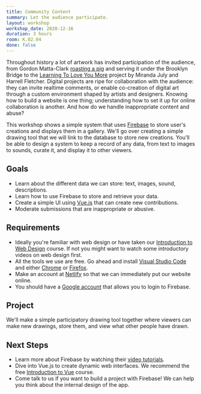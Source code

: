 ```yaml
---
title: Community Content
summary: Let the audience participate.
layout: workshop
workshop_date: 2020-12-16
duration: 3 hours
room: K.02.04
done: false
---
```


Throughout history a lot of artwork has invited participation of the audience, from Gordon Matta-Clark [roasting a pig](https://www.nytimes.com/2007/02/21/dining/21soho.html) and serving it under the Brooklyn Bridge to the [Learning To Love You More](http://learningtoloveyoumore.com/hello/index.php) project by Miranda July and Harrell Fletcher. Digital projects are ripe for collaboration with the audience: they can invite realtime comments, or enable co-creation of digital art through a custom environment shaped by artists and designers. Knowing how to build a website is one thing; understanding how to set it up for online collaboration is another. And how do we handle inappropriate content and abuse?

This workshop shows a simple system that uses [Firebase](https://firebase.google.com/) to store user's creations and displays them in a gallery. We'll go over creating a simple drawing tool that we will link to the database to store new creations. You'll be able to design a system to keep a record of any data, from text to images to sounds, curate it, and display it to other viewers.

## Goals

- Learn about the different data we can store: text, images, sound, descriptions.
- Learn how to use Firebase to store and retrieve your data.
- Create a simple UI using [Vue.js](https://vuejs.org/) that can create new contributions.
- Moderate submissions that are inappropriate or abusive.

## Requirements

- Ideally you're familiar with web design or have taken our [Introduction to Web Design](/workshops/introduction-to-web-design) course. If not you might want to watch some introductory videos on web design first.
- All the tools we use are free. Go ahead and install [Visual Studio Code](https://code.visualstudio.com/) and either [Chrome](https://google.com/chrome) or [Firefox](https://www.mozilla.org/firefox).
- Make an account at [Netlify](https://netlify.com/) so that we can immediately put our website online.
- You should have a [Google account](https://accounts.google.com/signup/v2/) that allows you to login to Firebase.

## Project

We'll make a simple participatory drawing tool together where viewers can make new drawings, store them, and view what other people have drawn.

## Next Steps

- Learn more about Firebase by watching their [video tutorials](https://www.youtube.com/user/Firebase).
- Dive into Vue.js to create dynamic web interfaces. We recommend the free [Introduction to Vue](https://www.vuemastery.com/courses/intro-to-vue-3/intro-to-vue3/) course.
- Come talk to us if you want to build a project with Firebase! We can help you think about the internal design of the app.
